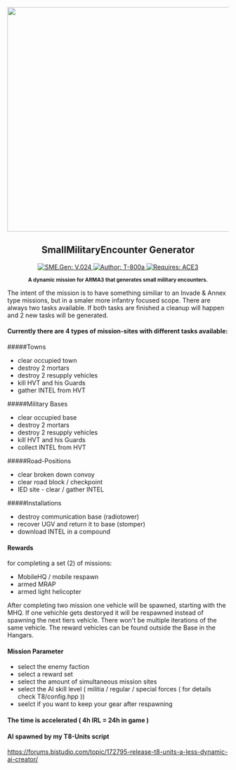 <p align="center"><img src="https://github.com/T-800a/SME.Gen/blob/master/SMEGen_logo_tp.png" width="512"></p>
<h2 align="center">SmallMilitaryEncounter Generator</h2>
<p align="center">
    <a href="#">
        <img src="https://img.shields.io/badge/SME.Gen-V.024-green.svg?style=flat-square" alt="SME.Gen: V.024">
    </a>
    <a href="#">
        <img src="http://img.shields.io/badge/Author-T--800a-blue.svg?style=flat-square" alt="Author: T-800a">
    </a>
    <a href="https://github.com/acemod/ACE3" target="_blank">
        <img src="http://img.shields.io/badge/Requires-ACE3-red.svg?style=flat-square" alt="Requires: ACE3">
    </a>
</p>
<p align="center"><sup><strong>A dynamic mission for ARMA3 that generates small military encounters.</strong></sup></p>

The intent of the mission is to have something similiar to an Invade & Annex type missions, but in a smaler more infantry focused scope. There are always two tasks available. If both tasks are finished a cleanup will happen and 2 new tasks will be generated.



#### Currently there are 4 types of mission-sites with different tasks available:
#####Towns
- clear occupied town
- destroy 2 mortars
- destroy 2 resupply vehicles
- kill HVT and his Guards
- gather INTEL from HVT

#####Military Bases
- clear occupied base
- destroy 2 mortars
- destroy 2 resupply vehicles
- kill HVT and his Guards
- collect INTEL from HVT

#####Road-Positions
- clear broken down convoy
- clear road block / checkpoint
- IED site - clear / gather INTEL

#####Installations
- destroy communication base (radiotower)
- recover UGV and return it to base (stomper)
- download INTEL in a compound

#### Rewards
for completing a set (2) of missions:
- MobileHQ / mobile respawn
- armed MRAP
- armed light helicopter

After completing two mission one vehicle will be spawned, starting with the MHQ. If one vehichle gets destoryed it will be respawned instead of spawning the next tiers vehicle. There won't be multiple iterations of the same vehicle. The reward vehicles can be found outside the Base in the Hangars.

#### Mission Parameter
- select the enemy faction
- select a reward set
- select the amount of simultaneous mission sites
- select the AI skill level ( militia / regular / special forces ( for details check T8/config.hpp ))
- seelct if you want to keep your gear after respawning

#### The time is accelerated ( 4h IRL = 24h in game )

#### AI spawned by my T8-Units script
https://forums.bistudio.com/topic/172795-release-t8-units-a-less-dynamic-ai-creator/
